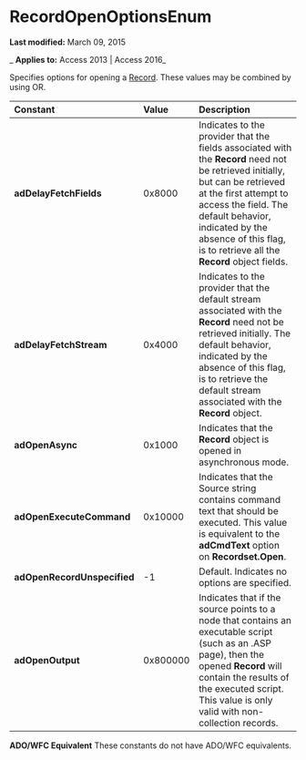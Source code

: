 
# RecordOpenOptionsEnum

 **Last modified:** March 09, 2015

 _ **Applies to:** Access 2013 | Access 2016_



Specifies options for opening a [Record](817aaf13-78d4-1134-aa94-997e92077c22.md). These values may be combined by using OR.


|**Constant**|**Value**|**Description**|
|:-----|:-----|:-----|
|**adDelayFetchFields**|0x8000|Indicates to the provider that the fields associated with the  **Record** need not be retrieved initially, but can be retrieved at the first attempt to access the field. The default behavior, indicated by the absence of this flag, is to retrieve all the **Record** object fields.|
|**adDelayFetchStream**|0x4000|Indicates to the provider that the default stream associated with the  **Record** need not be retrieved initially. The default behavior, indicated by the absence of this flag, is to retrieve the default stream associated with the **Record** object.|
|**adOpenAsync**|0x1000|Indicates that the  **Record** object is opened in asynchronous mode.|
|**adOpenExecuteCommand**|0x10000|Indicates that the Source string contains command text that should be executed. This value is equivalent to the  **adCmdText** option on **Recordset.Open**.|
|**adOpenRecordUnspecified**|-1|Default. Indicates no options are specified.|
|**adOpenOutput**|0x800000|Indicates that if the source points to a node that contains an executable script (such as an .ASP page), then the opened  **Record** will contain the results of the executed script. This value is only valid with non-collection records.|
 **ADO/WFC Equivalent**
These constants do not have ADO/WFC equivalents.
